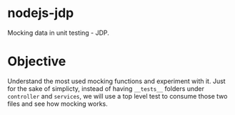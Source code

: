 # nodejs-jdp
Mocking data in unit testing - JDP.

# Objective
Understand the most used mocking functions and experiment with it. Just for the sake of simplicty, instead of having `__tests__` folders under `controller` and `services`, 
we will use a top level test to consume those two files and see how mocking works.
